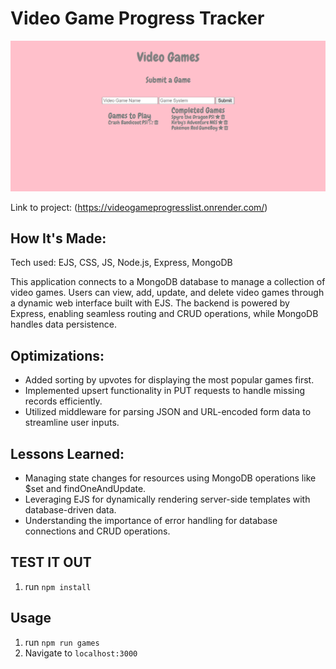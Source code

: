# Video Game Progress Tracker

![Thumbnail](public/thumbnail.png)

Link to project: (https://videogameprogresslist.onrender.com/)


## How It's Made:
Tech used: EJS, CSS, JS, Node.js, Express, MongoDB

This application connects to a MongoDB database to manage a collection of video games. Users can view, add, update, and delete video games through a dynamic web interface built with EJS. The backend is powered by Express, enabling seamless routing and CRUD operations, while MongoDB handles data persistence.

## Optimizations:
- Added sorting by upvotes for displaying the most popular games first.
- Implemented upsert functionality in PUT requests to handle missing records efficiently.
- Utilized middleware for parsing JSON and URL-encoded form data to streamline user inputs.

## Lessons Learned:
- Managing state changes for resources using MongoDB operations like $set and findOneAndUpdate.
- Leveraging EJS for dynamically rendering server-side templates with database-driven data.
- Understanding the importance of error handling for database connections and CRUD operations.



## TEST IT OUT

1. run `npm install`

## Usage

1. run `npm run games`
2. Navigate to `localhost:3000`
